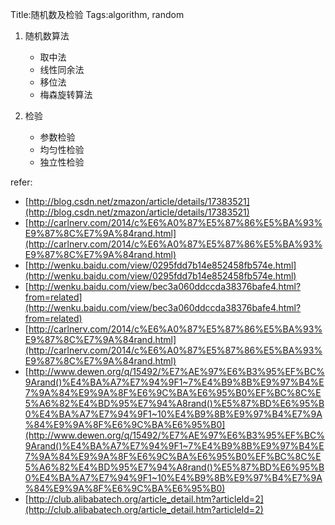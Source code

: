 Title:随机数及检验
Tags:algorithm, random
1. 随机数算法
    - 取中法
    - 线性同余法
    - 移位法
    - 梅森旋转算法

2. 检验
    - 参数检验
    - 均匀性检验
    - 独立性检验

refer:

- [http://blog.csdn.net/zmazon/article/details/17383521](http://blog.csdn.net/zmazon/article/details/17383521)
- [http://carlnerv.com/2014/c%E6%A0%87%E5%87%86%E5%BA%93%E9%87%8C%E7%9A%84rand.html](http://carlnerv.com/2014/c%E6%A0%87%E5%87%86%E5%BA%93%E9%87%8C%E7%9A%84rand.html)
- [http://wenku.baidu.com/view/0295fdd7b14e852458fb574e.html](http://wenku.baidu.com/view/0295fdd7b14e852458fb574e.html)
- [http://wenku.baidu.com/view/bec3a060ddccda38376bafe4.html?from=related](http://wenku.baidu.com/view/bec3a060ddccda38376bafe4.html?from=related)
- [http://carlnerv.com/2014/c%E6%A0%87%E5%87%86%E5%BA%93%E9%87%8C%E7%9A%84rand.html](http://carlnerv.com/2014/c%E6%A0%87%E5%87%86%E5%BA%93%E9%87%8C%E7%9A%84rand.html)
- [http://www.dewen.org/q/15492/%E7%AE%97%E6%B3%95%EF%BC%9Arand()%E4%BA%A7%E7%94%9F1~7%E4%B9%8B%E9%97%B4%E7%9A%84%E9%9A%8F%E6%9C%BA%E6%95%B0%EF%BC%8C%E5%A6%82%E4%BD%95%E7%94%A8rand()%E5%87%BD%E6%95%B0%E4%BA%A7%E7%94%9F1~10%E4%B9%8B%E9%97%B4%E7%9A%84%E9%9A%8F%E6%9C%BA%E6%95%B0](http://www.dewen.org/q/15492/%E7%AE%97%E6%B3%95%EF%BC%9Arand()%E4%BA%A7%E7%94%9F1~7%E4%B9%8B%E9%97%B4%E7%9A%84%E9%9A%8F%E6%9C%BA%E6%95%B0%EF%BC%8C%E5%A6%82%E4%BD%95%E7%94%A8rand()%E5%87%BD%E6%95%B0%E4%BA%A7%E7%94%9F1~10%E4%B9%8B%E9%97%B4%E7%9A%84%E9%9A%8F%E6%9C%BA%E6%95%B0)
- [http://club.alibabatech.org/article_detail.htm?articleId=2](http://club.alibabatech.org/article_detail.htm?articleId=2)
